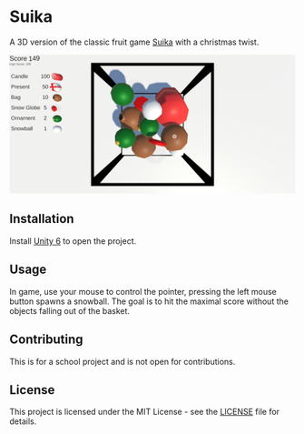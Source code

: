 
# Suika

A 3D version of the classic fruit game [Suika](https://en.wikipedia.org/wiki/Suika_Game) with a christmas twist.

![Screenshot of ingame content](meta/screenshot.png)

## Installation

Install [Unity 6](https://unity.com/releases/unity-6) to open the project.

## Usage

In game, use your mouse to control the pointer, pressing the left mouse button spawns a snowball.
The goal is to hit the maximal score without the objects falling out of the basket.

## Contributing

This is for a school project and is not open for contributions.

## License

This project is licensed under the MIT License - see the [LICENSE](./LICENSE) file for details.
